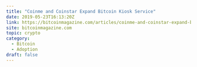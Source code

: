 ```yaml
---
title: "Coinme and Coinstar Expand Bitcoin Kiosk Service"
date: 2019-05-23T16:13:20Z
link: https://bitcoinmagazine.com/articles/coinme-and-coinstar-expand-bitcoin-kiosk-service/?utm_medium=RSS&utm_source=hune
site: bitcoinmagazine.com
topic: crypto
category:
  - Bitcoin
  - Adoption
draft: false
---
```

